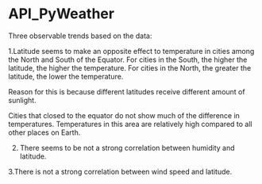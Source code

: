 # API_PyWeather
Three observable trends based on the data:

1.Latitude seems to make an opposite effect to temperature in cities among the North and South of the Equator. For cities in the South, the higher the latitude, the higher the temperature. For cities in the North, the greater the latitude, the lower the temperature.

Reason for this is because different latitudes receive different amount of sunlight.

Cities that closed to the equator do not show much of the difference in temperatures. Temperatures in this area are relatively high compared to all other places on Earth. 


2. There seems to be not a strong correlation between humidity and latitude.

3.There is not a strong correlation between wind speed and latitude. 
